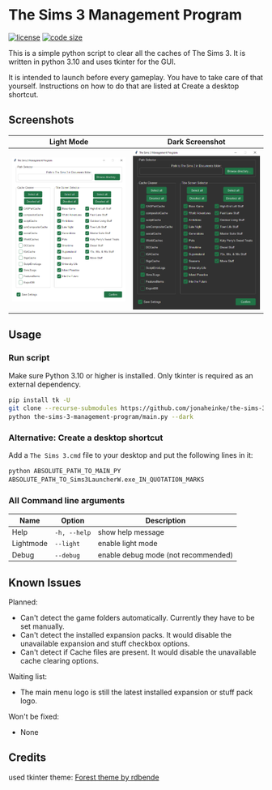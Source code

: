 # The Sims 3 Management Program

[![license](https://img.shields.io/github/license/jonaheinke/the-sims-3-management-program)](LICENSE)
[![code size](https://img.shields.io/github/languages/code-size/jonaheinke/the-sims-3-management-program)](#)

This is a simple python script to clear all the caches of The Sims 3. It is written in python 3.10 and uses tkinter for the GUI.

It is intended to launch before every gameplay. You have to take care of that yourself. Instructions on how to do that are listed at Create a desktop shortcut.

## Screenshots

Light Mode                | Dark Screenshot
:------------------------:|:-----------------------:
![](screenshot_light.png) | ![](screenshot_dark.png)

## Usage

### Run script

Make sure Python 3.10 or higher is installed. Only tkinter is required as an external dependency.

```bash
pip install tk -U
git clone --recurse-submodules https://github.com/jonaheinke/the-sims-3-management-program.git
python the-sims-3-management-program/main.py --dark
```

### Alternative: Create a desktop shortcut

Add a `The Sims 3.cmd` file to your desktop and put the following lines in it:

```bash
python ABSOLUTE_PATH_TO_MAIN_PY
ABSOLUTE_PATH_TO_Sims3LauncherW.exe_IN_QUOTATION_MARKS
```

### All Command line arguments

| Name      | Option       | Description                         |
|-----------|--------------|-------------------------------------|
| Help      | `-h, --help` | show help message                   |
| Lightmode | `--light`    | enable light mode                   |
| Debug     | `--debug`    | enable debug mode (not recommended) |

## Known Issues

Planned:
- Can't detect the game folders automatically. Currently they have to be set manually.
- Can't detect the installed expansion packs. It would disable the unavailable expansion and stuff checkbox options.
- Can't detect if Cache files are present. It would disable the unavailable cache clearing options.

Waiting list:
- The main menu logo is still the latest installed expansion or stuff pack logo.

Won't be fixed:
- None

## Credits

used tkinter theme: [Forest theme by rdbende](https://github.com/rdbende/Forest-ttk-theme)
